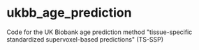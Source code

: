 # ukbb_age_prediction
Code for the UK Biobank age prediction method "tissue-specific standardized supervoxel-based predictions" (TS-SSP)
